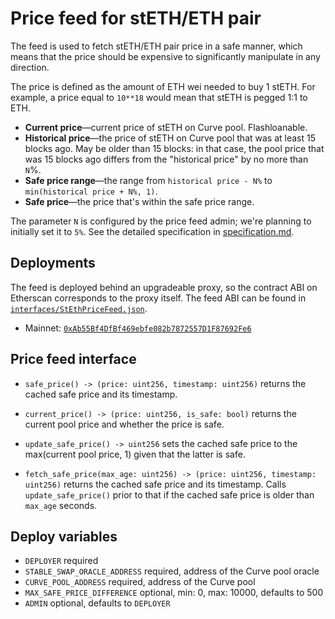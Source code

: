 # Price feed for stETH/ETH pair

The feed is used to fetch stETH/ETH pair price in a safe manner, which means that the price
should be expensive to significantly manipulate in any direction.

The price is defined as the amount of ETH wei needed to buy 1 stETH. For example, a price equal
to `10**18` would mean that stETH is pegged 1:1 to ETH.

* **Current price**—current price of stETH on Curve pool. Flashloanable.
* **Historical price**—the price of stETH on Curve pool that was at least 15 blocks ago. May be older than 15 blocks: in that case, the pool price that was 15 blocks ago differs from the "historical price" by no more than `N`%.
* **Safe price range**—the range from `historical price - N%` to `min(historical price + N%, 1)`.
* **Safe price**—the price that's within the safe price range.

The parameter `N` is configured by the price feed admin; we're planning to initially set it to `5%`. See the detailed specification in [specification.md](./specification.md).


## Deployments

The feed is deployed behind an upgradeable proxy, so the contract ABI on Etherscan corresponds to the proxy itself. The feed ABI can be found in [`interfaces/StEthPriceFeed.json`](./interfaces/StEthPriceFeed.json).

* Mainnet: [`0xAb55Bf4DfBf469ebfe082b7872557D1F87692Fe6`](https://etherscan.io/address/0xab55bf4dfbf469ebfe082b7872557d1f87692fe6)


## Price feed interface

* `safe_price() -> (price: uint256, timestamp: uint256)` returns the cached safe price
  and its timestamp.

* `current_price() -> (price: uint256, is_safe: bool)` returns the current pool price and whether
  the price is safe.

* `update_safe_price() -> uint256` sets the cached safe price to the max(current pool price, 1)
  given that the latter is safe.

* `fetch_safe_price(max_age: uint256) -> (price: uint256, timestamp: uint256)` returns the cached
  safe price and its timestamp. Calls `update_safe_price()` prior to that if the cached safe
  price is older than `max_age` seconds.


## Deploy variables

* `DEPLOYER` required
* `STABLE_SWAP_ORACLE_ADDRESS` required, address of the Curve pool oracle
* `CURVE_POOL_ADDRESS` required, address of the Curve pool
* `MAX_SAFE_PRICE_DIFFERENCE` optional, min: 0, max: 10000, defaults to 500
* `ADMIN` optional, defaults to `DEPLOYER`
